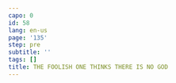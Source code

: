 ```yaml
---
capo: 0
id: 58
lang: en-us
page: '135'
step: pre
subtitle: ''
tags: []
title: THE FOOLISH ONE THINKS THERE IS NO GOD
---
```

